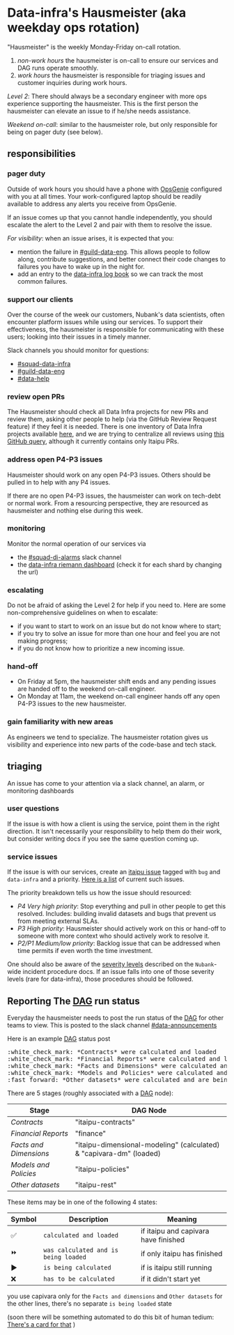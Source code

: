 # Data-infra's Hausmeister (aka weekday ops rotation)

"Hausmeister" is the weekly Monday-Friday on-call rotation.

1. _non-work hours_ the hausmeister is on-call to ensure our services and DAG runs operate smoothly.
2. _work hours_ the hausmeister is responsible for triaging issues and customer inquiries during work hours.

_Level 2_: There should always be a secondary engineer with more ops experience supporting the hausmeister. This is the first person the hausmeister can elevate an issue to if he/she needs assistance.

_Weekend on-call_: similar to the hausmeister role, but only responsible for being on pager duty (see below).

## responsibilities

### pager duty
Outside of work hours you should have a phone with [OpsGenie](http://opsgenie.com/) configured with you at all times. Your work-configured laptop should be readily available to address any alerts you receive from OpsGenie.

If an issue comes up that you cannot handle independently, you should escalate the alert to the Level 2 and pair with them to resolve the issue.

_For visibility_: when an issue arises, it is expected that you:
 - mention the failure in [#guild-data-eng](https://nubank.slack.com/messages/C1SNEPL5P/). This allows people to follow along, contribute suggestions, and better connect their code changes to failures you have to wake up in the night for.
 - add an entry to the [data-infra log book](https://docs.google.com/spreadsheets/d/1-1AEX2aPvZvEQgGjXyxIoYl4eD2oav6_6V-eAH2oZ74/edit#gid=0) so we can track the most common failures.

### support our clients
Over the course of the week our customers, Nubank's data scientists, often encounter platform issues while using our services.
To support their effectiveness, the hausmeister is responsible for communicating with these users; looking into their issues in a timely manner.

Slack channels you should monitor for questions:

* [#squad-data-infra](https://nubank.slack.com/messages/C0XRWDYQ2/)
* [#guild-data-eng](https://nubank.slack.com/messages/C1SNEPL5P/)
* [#data-help](https://nubank.slack.com/messages/C06F04CH1/)

### review open PRs
The Hausmeister should check all Data Infra projects for new PRs and review them, asking other people to help (via the GitHub Review Request feature) if they feel it is needed.
There is one inventory of Data Infra projects available [here](https://github.com/nubank/data-infra-docs/blob/master/infrastructure/inventory.md), and we are trying to centralize all reviews using [this GitHub query](https://github.com/pulls?q=is%3Apr+team-review-requested%3Anubank%2Fdata-infra+archived%3Afalse+user%3Anubank+is%3Aopen), although it currently contains only Itaipu PRs.

### address open P4-P3 issues
Hausmeister should work on any open P4-P3 issues. Others should be pulled in to help with any P4 issues.

If there are no open P4-P3 issues, the hausmeister can work on tech-debt or normal work. From a resourcing perspective, they are resourced as hausmeister and nothing else during this week.

### monitoring
Monitor the normal operation of our services via

* the [#squad-di-alarms](https://nubank.slack.com/messages/C51LWJ0SK/) slack channel
* the [data-infra riemann dashboard](http://prod-s0-watchtower.nubank.com.br/#data-infra) (check it for each shard by changing the url)

### escalating
Do not be afraid of asking the Level 2 for help if you need to. Here are some non-comprehensive guidelines on when to escalate:
* if you want to start to work on an issue but do not know where to start;
* if you try to solve an issue for more than one hour and feel you are not making progress;
* if you do not know how to prioritize a new incoming issue.

### hand-off

* On Friday at 5pm, the hausmeister shift ends and any pending issues are handed off to the weekend on-call engineer.
* On Monday at 11am, the weekend on-call engineer hands off any open P4-P3 issues to the new hausmeister.

### gain familiarity with new areas
As engineers we tend to specialize. The hausmeister rotation gives us visibility and experience into new parts of the code-base and tech stack.

## triaging

An issue has come to your attention via a slack channel, an alarm, or monitoring dashboards

### user questions
If the issue is with how a client is using the service, point them in the right direction. It isn't necessarily your responsibility to help them do their work, but consider writing docs if you see the same question coming up.

### service issues
If the issue is with our services, create an [itaipu issue](https://github.com/nubank/itaipu/issues/) tagged with `bug` and `data-infra` and a priority.
[Here is a list](https://github.com/nubank/itaipu/issues?q=is%3Aopen+is%3Aissue+label%3Abug+label%3Adata-infra) of current such issues.

The priority breakdown tells us how the issue should resourced:

* _P4 Very high priority_: Stop everything and pull in other people to get this resolved. Includes: building invalid datasets and bugs that prevent us from meeting external SLAs.
* _P3 High priority_: Hausmeister should actively work on this or hand-off to someone with more context who should actively work to resolve it.
* _P2/P1 Medium/low priority_: Backlog issue that can be addressed when time permits if even worth the time investment.

One should also be aware of the [severity levels](https://github.com/nubank/morgue#severity-levels) described on the `Nubank`-wide incident procedure docs. If an issue falls into one of those severity levels (rare for data-infra), those procedures should be followed.

## Reporting The [DAG](https://airflow.nubank.com.br/admin/airflow/graph?dag_id=prod-dagao) run status

Everyday the hausmeister needs to post the run status of the [DAG](https://airflow.nubank.com.br/admin/airflow/graph?dag_id=prod-dagao) for other teams to view.
This is posted to the slack channel [#data-announcements](https://nubank.slack.com/messages/C20GTK220/)

Here is an example [DAG](https://airflow.nubank.com.br/admin/airflow/graph?dag_id=prod-dagao) status post

<pre>
:white_check_mark: *Contracts* were calculated and loaded
:white_check_mark: *Financial Reports* were calculated and loaded
:white_check_mark: *Facts and Dimensions* were calculated and loaded
:white_check_mark: *Models and Policies* were calculated and loaded
:fast_forward: *Other datasets* were calculated and are being loaded
</pre>

There are 5 stages (roughly associated with a [DAG](https://airflow.nubank.com.br/admin/airflow/graph?dag_id=prod-dagao) node):

| Stage | DAG Node |
| ------ | -------- |
| *Contracts* | "itaipu-contracts" |
| *Financial Reports* | "finance" |
| *Facts and Dimensions* | "itaipu-dimensional-modeling" (calculated) & "capivara-dm" (loaded) |
| *Models and Policies* | "itaipu-policies" |
| *Other datasets* | "itaipu-rest" |

These items may be in one of the following 4 states:

| Symbol | Description | Meaning |
| ------ | ----------- | ------- |
|:white_check_mark:  | `calculated and loaded` | if itaipu and capivara have finished |
|:fast_forward:  | `was calculated and is being loaded` | if only itaipu has finished |
|:arrow_forward: | `is being calculated` | if is itaipu still running |
|:x: | `has to be calculated` | if it didn't start yet |

you use capivara only for the `Facts and dimensions` and `Other datasets`
for the other lines, there's no separate `is being loaded` state

(soon there will be something automated to do this bit of human tedium: [There's a card for that](https://app.clubhouse.io/nubank/story/953/auto-post-dag-status-to-data-announcements) )
